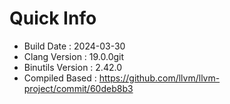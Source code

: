 # Quick Info
* Build Date : 2024-03-30
* Clang Version : 19.0.0git
* Binutils Version : 2.42.0
* Compiled Based : https://github.com/llvm/llvm-project/commit/60deb8b3
